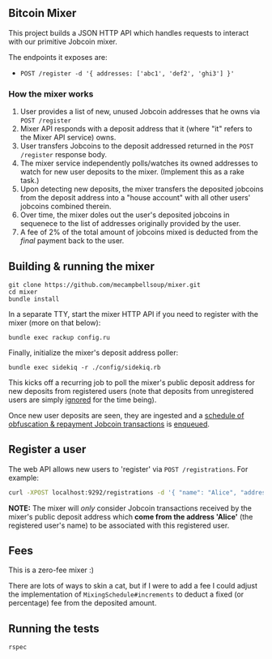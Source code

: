 ## Bitcoin Mixer

This project builds a JSON HTTP API which handles requests to interact with our primitive Jobcoin mixer.

The endpoints it exposes are:

* `POST /register -d '{ addresses: ['abc1', 'def2', 'ghi3'] }'`

### How the mixer works

1. User provides a list of new, unused Jobcoin addresses that he owns via `POST /register`
2. Mixer API responds with a deposit address that it (where "it" refers to the Mixer API service) owns.
3. User transfers Jobcoins to the deposit addressed returned in the `POST /register` response body.
4. The mixer service independently polls/watches its owned addresses to watch for new user deposits to the mixer. (Implement this as a rake task.)
5. Upon detecting new deposits, the mixer transfers the deposited jobcoins from the deposit address into a "house account" with all other users' jobcoins combined therein.
6. Over time, the mixer doles out the user's deposited jobcoins in sequenece to the list of addresses originally provided by the user.
7. A fee of 2% of the total amount of jobcoins mixed is deducted from the *final* payment back to the user.

## Building & running the mixer

```
git clone https://github.com/mecampbellsoup/mixer.git
cd mixer
bundle install
```

In a separate TTY, start the mixer HTTP API if you need to register with the mixer (more on that below):

```
bundle exec rackup config.ru
```

Finally, initialize the mixer's deposit address poller:

```
bundle exec sidekiq -r ./config/sidekiq.rb
```

This kicks off a recurring job to poll the mixer's public deposit address for new deposits from registered users (note that deposits from unregistered users are simply [ignored](https://github.com/mecampbellsoup/mixer/blob/5c57dc9ea34ed6bc893d0426aa63edf49d25f500/jobs/poll_mixer_deposit_address_job.rb#L20-L23) for the time being).

Once new user deposits are seen, they are ingested and a [schedule of obfuscation & repayment Jobcoin transactions](https://github.com/mecampbellsoup/mixer/blob/5c57dc9ea34ed6bc893d0426aa63edf49d25f500/lib/mixing_schedule.rb#L43-L47) is [enqueued](https://github.com/mecampbellsoup/mixer/blob/5c57dc9ea34ed6bc893d0426aa63edf49d25f500/models/deposit.rb#L64-L67).

## Register a user

The web API allows new users to 'register' via `POST /registrations`. For example:

```bash
curl -XPOST localhost:9292/registrations -d '{ "name": "Alice", "addresses": ["Alice", "Alice1", "Alice2", "Alice3"] }'
```
**NOTE:** The mixer will *only* consider Jobcoin transactions received by the mixer's public deposit address which **come from the address 'Alice'** (the registered user's name) to be associated with this registered user.

## Fees

This is a zero-fee mixer :)

There are lots of ways to skin a cat, but if I were to add a fee I could adjust the implementation of `MixingSchedule#increments` to deduct a fixed (or percentage) fee from the deposited amount.

## Running the tests

```bash
rspec
```
